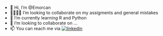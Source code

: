 - 👋 Hi, I’m @Emorcan
- 🫱🏻‍🫲🏻 I’m looking to collaborate on my assigments and general mistakes
- 🌱 I’m currently learning R and Python
- 💞️ I’m looking to collaborate on ...
- 📫 You can reach me via [![linkedin](https://img.shields.io/badge/Linkedin-000000?style=for-the-badge&logo=Linkedin&logoColor=white)](https://www.linkedin.com/in/ersan-emircan-kula-/)

<!---
Emorcan/Emorcan is a ✨ special ✨ repository because its `README.md` (this file) appears on your GitHub profile.
You can click the Preview link to take a look at your changes.
--->
